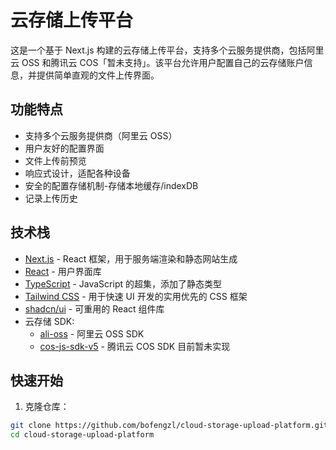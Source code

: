 # 云存储上传平台

这是一个基于 Next.js 构建的云存储上传平台，支持多个云服务提供商，包括阿里云 OSS 和腾讯云 COS「暂未支持」。该平台允许用户配置自己的云存储账户信息，并提供简单直观的文件上传界面。

## 功能特点

- 支持多个云服务提供商（阿里云 OSS）
- 用户友好的配置界面
- 文件上传前预览
- 响应式设计，适配各种设备
- 安全的配置存储机制-存储本地缓存/indexDB
- 记录上传历史

## 技术栈

- [Next.js](https://nextjs.org/) - React 框架，用于服务端渲染和静态网站生成
- [React](https://reactjs.org/) - 用户界面库
- [TypeScript](https://www.typescriptlang.org/) - JavaScript 的超集，添加了静态类型
- [Tailwind CSS](https://tailwindcss.com/) - 用于快速 UI 开发的实用优先的 CSS 框架
- [shadcn/ui](https://ui.shadcn.com/) - 可重用的 React 组件库
- 云存储 SDK:
  - [ali-oss](https://github.com/ali-sdk/ali-oss) - 阿里云 OSS SDK
  - [cos-js-sdk-v5](https://github.com/tencentyun/cos-js-sdk-v5) - 腾讯云 COS SDK 目前暂未实现

## 快速开始

1. 克隆仓库：

```bash
git clone https://github.com/bofengzl/cloud-storage-upload-platform.git
cd cloud-storage-upload-platform

